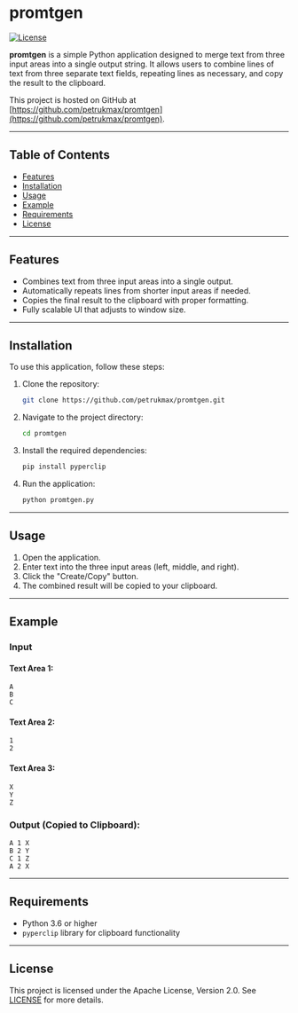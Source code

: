 # promtgen

[![License](https://img.shields.io/badge/License-Apache%202.0-blue.svg)](https://opensource.org/licenses/Apache-2.0)

**promtgen** is a simple Python application designed to merge text from three input areas into a single output string. It allows users to combine lines of text from three separate text fields, repeating lines as necessary, and copy the result to the clipboard.

This project is hosted on GitHub at [https://github.com/petrukmax/promtgen](https://github.com/petrukmax/promtgen).

---

## Table of Contents

- [Features](#features)
- [Installation](#installation)
- [Usage](#usage)
- [Example](#example)
- [Requirements](#requirements)
- [License](#license)

---

## Features

- Combines text from three input areas into a single output.
- Automatically repeats lines from shorter input areas if needed.
- Copies the final result to the clipboard with proper formatting.
- Fully scalable UI that adjusts to window size.

---

## Installation

To use this application, follow these steps:

1. Clone the repository:
   ```bash
   git clone https://github.com/petrukmax/promtgen.git
   ```

2. Navigate to the project directory:
   ```bash
   cd promtgen
   ```

3. Install the required dependencies:
   ```bash
   pip install pyperclip
   ```

4. Run the application:
   ```bash
   python promtgen.py
   ```

---

## Usage

1. Open the application.
2. Enter text into the three input areas (left, middle, and right).
3. Click the "Create/Copy" button.
4. The combined result will be copied to your clipboard.

---

## Example

### Input

#### Text Area 1:
```
A
B
C
```

#### Text Area 2:
```
1
2
```

#### Text Area 3:
```
X
Y
Z
```

### Output (Copied to Clipboard):
```
A 1 X
B 2 Y
C 1 Z
A 2 X
```

---

## Requirements

- Python 3.6 or higher
- `pyperclip` library for clipboard functionality

---

## License

This project is licensed under the Apache License, Version 2.0. See [LICENSE](LICENSE) for more details.
